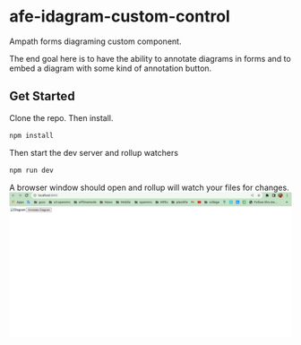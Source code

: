 # afe-idagram-custom-control

Ampath forms diagraming custom component.

The end goal here is to have the ability to annotate diagrams in forms and to embed a diagram with some kind of annotation button.

## Get Started

Clone the repo. Then install.

```bash
npm install
```

Then start the dev server and rollup watchers

```bash
npm run dev
```

A browser window should open and rollup will watch your files for changes.
![dev server](image.png)